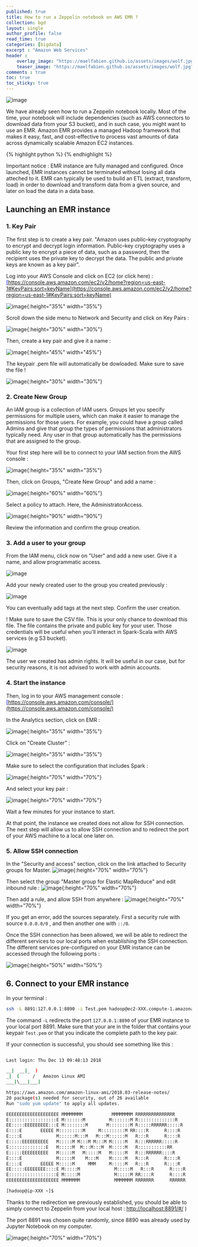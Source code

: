 ```yaml
---
published: true
title: How to run a Zeppelin notebook on AWS EMR ?
collection: bgd
layout: single
author_profile: false
read_time: true
categories: [bigdata]
excerpt : "Amazon Web Services"
header :
    overlay_image: "https://maelfabien.github.io/assets/images/wolf.jpg"
    teaser_image: "https://maelfabien.github.io/assets/images/wolf.jpg"
comments : true
toc: true
toc_sticky: true
---
```


![image](https://maelfabien.github.io/assets/images/zep_emr.png)

We have already seen how to run a Zeppelin notebook locally. Most of the time, your notebook will include dependencies (such as AWS connectors to download data from your S3 bucket), and in such case, you might want to use an EMR. Amazon EMR provides a managed Hadoop framework that makes it easy, fast, and cost-effective to process vast amounts of data across dynamically scalable Amazon EC2 instances.

{% highlight python %}
{% endhighlight %}

Important notice : EMR instance are fully managed and configured. Once launched, EMR instances cannot be terminated without losing all data atteched to it. EMR can typically be used to build an ETL (extract, transform, load) in order to download and transform data from a given source, and later on load the data in a data base.

## Launching an EMR instance

### 1. Key Pair

The first step is to create a key pair. "Amazon uses public–key cryptography to encrypt and decrypt login information. Public–key cryptography uses a public key to encrypt a piece of data, such as a password, then the recipient uses the private key to decrypt the data. The public and private keys are known as a key pair". 

Log into your AWS Console and click on EC2 (or click here) : <span style="color:blue">[https://console.aws.amazon.com/ec2/v2/home?region=us-east-1#KeyPairs:sort=keyName](https://console.aws.amazon.com/ec2/v2/home?region=us-east-1#KeyPairs:sort=keyName)</span>

![image](https://maelfabien.github.io/assets/images/EMR0.png){:height="35%" width="35%"}

Scroll down the side menu to Network and Security and click on Key Pairs :

![image](https://maelfabien.github.io/assets/images/key.png){:height="30%" width="30%"}

Then, create a key pair and give it a name :

![image](https://maelfabien.github.io/assets/images/key2.png){:height="45%" width="45%"}

The keypair .pem file will automatically be dowloaded. Make sure to save the file !

![image](https://maelfabien.github.io/assets/images/key3.png){:height="30%" width="30%"}

### 2. Create New Group

An IAM group is a collection of IAM users. Groups let you specify permissions for multiple users, which can make it easier to manage the permissions for those users. For example, you could have a group called Admins and give that group the types of permissions that administrators typically need. Any user in that group automatically has the permissions that are assigned to the group.

Your first step here will be to connect to your IAM section from the AWS console :

![image](https://maelfabien.github.io/assets/images/iam1.png){:height="35%" width="35%"}

Then, click on Groups, "Create New Group" and add a name :

![image](https://maelfabien.github.io/assets/images/iam2.png){:height="60%" width="60%"}

Select a policy to attach. Here, the AdministratorAccess.

![image](https://maelfabien.github.io/assets/images/iam3.png){:height="90%" width="90%"}

Review the information and confirm the group creation.

### 3. Add a user to your group

From the IAM menu, click now on "User" and add a new user. Give it a name, and allow programmatic access.

![image](https://maelfabien.github.io/assets/images/iam4.png)

Add your newly created user to the group you created previously :

![image](https://maelfabien.github.io/assets/images/iam5.png)

You can eventually add tags at the next step. Confirm the user creation. 

! Make sure to save the CSV file. This is your only chance to download this file. The file contains the private and public key for your user. Those credentials will be useful when you'll interact in Spark-Scala with AWS services (e.g S3 bucket).

![image](https://maelfabien.github.io/assets/images/iam6.png)

The user we created has admin rights. It will be useful in our case, but for security reasons, it is not advised to work with admin accounts. 

### 4. Start the instance

Then, log in to your AWS management console : <span style="color:blue">[https://console.aws.amazon.com/console/](https://console.aws.amazon.com/console/)</span>

In the Analytics section, click on EMR :

![image](https://maelfabien.github.io/assets/images/EMR1.png){:height="35%" width="35%"}

Click on "Create Cluster" :

![image](https://maelfabien.github.io/assets/images/EMR2.png){:height="35%" width="35%"}

Make sure to select the configuration that includes Spark :

![image](https://maelfabien.github.io/assets/images/EMR3.png){:height="70%" width="70%"}

And select your key pair :

![image](https://maelfabien.github.io/assets/images/key4.png){:height="70%" width="70%"}

Wait a few minutes for your instance to start. 

At that point, the instance we created does not allow for SSH connection. The next step will allow us to allow SSH connection and to redirect the port of your AWS machine to a local one later on. 

### 5. Allow SSH connection

In the "Security and access" section, click on the link attached to Security groups for Master.
![image](https://maelfabien.github.io/assets/images/ssh1.png){:height="70%" width="70%"}

Then select the group "Master group for Elastic MapReduce" and edit inbound rule :
![image](https://maelfabien.github.io/assets/images/ssh2.png){:height="70%" width="70%"}

Then add a rule, and allow SSH from anywhere :
![image](https://maelfabien.github.io/assets/images/ssh3.png){:height="70%" width="70%"}

If you get an error, add the sources separately. First a security rule with source ``` 0.0.0.0/0 ``` , and then another one with ``` ::/0 ```.

Once the SSH connection has been allowed, we will be able to redirect the different services to our local ports when establishing the SSH connection. The different services pre-configured on your EMR instance can be accessed through the following ports :

![image](https://maelfabien.github.io/assets/images/ssh4.png){:height="50%" width="50%"}

## 6. Connect to your EMR instance

In your terminal :

``` bash
ssh -L 8891:127.0.0.1:8890 -i Test.pem hadoop@ec2-XXX.compute-1.amazonaws.com 
```

The command ``` -L ``` redirects the port  ``` 127.0.0.1:8890 ```  of your EMR instance to your local port 8891. Make sure that your are in the folder that contains your keypair  ``` Test.pem ``` or that you indicate the complete path to the key pair.

If your connection is successful, you should see something like this :
```bash

Last login: Thu Dec 13 09:48:13 2018

__|  __|_  )
_|  (     /   Amazon Linux AMI
___|\___|___|

https://aws.amazon.com/amazon-linux-ami/2018.03-release-notes/
20 package(s) needed for security, out of 26 available
Run "sudo yum update" to apply all updates.

EEEEEEEEEEEEEEEEEEEE MMMMMMMM           MMMMMMMM RRRRRRRRRRRRRRR    
E::::::::::::::::::E M:::::::M         M:::::::M R::::::::::::::R   
EE:::::EEEEEEEEE:::E M::::::::M       M::::::::M R:::::RRRRRR:::::R 
E::::E       EEEEE M:::::::::M     M:::::::::M RR::::R      R::::R
E::::E             M::::::M:::M   M:::M::::::M   R:::R      R::::R
E:::::EEEEEEEEEE   M:::::M M:::M M:::M M:::::M   R:::RRRRRR:::::R 
E::::::::::::::E   M:::::M  M:::M:::M  M:::::M   R:::::::::::RR   
E:::::EEEEEEEEEE   M:::::M   M:::::M   M:::::M   R:::RRRRRR::::R  
E::::E             M:::::M    M:::M    M:::::M   R:::R      R::::R
E::::E       EEEEE M:::::M     MMM     M:::::M   R:::R      R::::R
EE:::::EEEEEEEE::::E M:::::M             M:::::M   R:::R      R::::R
E::::::::::::::::::E M:::::M             M:::::M RR::::R      R::::R
EEEEEEEEEEEEEEEEEEEE MMMMMMM             MMMMMMM RRRRRRR      RRRRRR

[hadoop@ip-XXX ~]$ 
```

Thanks to the redirection we previously established, you should be able to simply connect to Zeppelin from your local host : <span style="color:blue">[http://localhost:8891/#/](http://localhost:8891/#/)</span> )

The port 8891 was chosen quite randomly, since 8890 was already used by Jupyter Notebook on my computer.

![image](https://maelfabien.github.io/assets/images/zeppelin.png){:height="70%" width="70%"}
